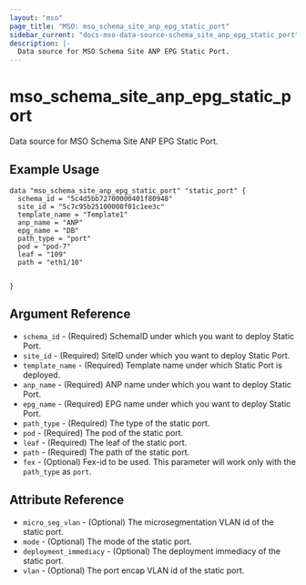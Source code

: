 ```yaml
---
layout: "mso"
page_title: "MSO: mso_schema_site_anp_epg_static_port"
sidebar_current: "docs-mso-data-source-schema_site_anp_epg_static_port"
description: |-
  Data source for MSO Schema Site ANP EPG Static Port.
---
```


# mso_schema_site_anp_epg_static_port #

Data source for MSO Schema Site ANP EPG Static Port.

## Example Usage ##

```hcl
data "mso_schema_site_anp_epg_static_port" "static_port" {
  schema_id = "5c4d5bb72700000401f80948"
  site_id = "5c7c95b25100008f01c1ee3c"
  template_name = "Template1"
  anp_name = "ANP"
  epg_name = "DB"
  path_type = "port"
  pod = "pod-7"
  leaf = "109"
  path = "eth1/10"
 

}
```

## Argument Reference ##

* `schema_id` - (Required) SchemaID under which you want to deploy Static Port.
* `site_id` - (Required) SiteID under which you want to deploy Static Port.
* `template_name` - (Required) Template name under which Static Port is deployed.
* `anp_name` - (Required) ANP name under which you want to deploy Static Port.
* `epg_name` - (Required) EPG name under which you want to deploy Static Port.
* `path_type` - (Required) The type of the static port.
* `pod` - (Required) The pod of the static port.
* `leaf` - (Required) The leaf of the static port.
* `path` - (Required) The path of the static port.
* `fex` - (Optional) Fex-id to be used. This parameter will work only with the `path_type` as `port`.


## Attribute Reference ##

* `micro_seg_vlan` - (Optional) The microsegmentation VLAN id of the static port.
* `mode` - (Optional) The mode of the static port.
* `deployment_immediacy` - (Optional) The deployment immediacy of the static port.
* `vlan` - (Optional) The port encap VLAN id of the static port.

 
